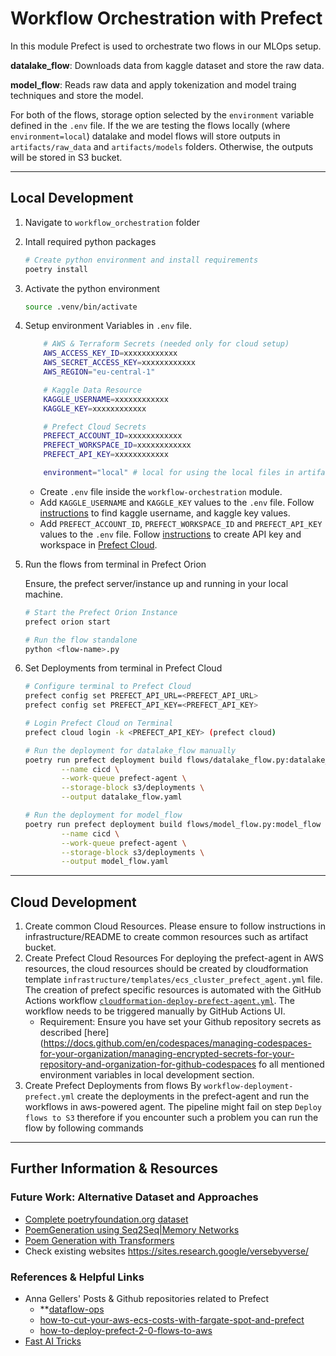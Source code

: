 # Workflow Orchestration with Prefect

In this module Prefect is used to orchestrate two flows in our MLOps setup.

**datalake_flow**:  Downloads data from kaggle dataset and store the raw data.

**model_flow**: Reads raw data and apply tokenization and model traing techniques and store the model.

For both of the flows, storage option selected by the `environment` variable defined in the `.env` file. If the we are testing the flows locally (where `environment=local`) datalake and model flows will store outputs in `artifacts/raw_data` and `artifacts/models` folders. Otherwise, the outputs will be stored in S3 bucket.

----

##  Local Development

1. Navigate to `workflow_orchestration` folder

2. Intall required python packages
    ```bash
    # Create python environment and install requirements
    poetry install
    ```
3. Activate the python environment
    ```bash
    source .venv/bin/activate
    ```
4. Setup environment Variables in  `.env` file.
    ```bash
        # AWS & Terraform Secrets (needed only for cloud setup)
        AWS_ACCESS_KEY_ID=xxxxxxxxxxxx
        AWS_SECRET_ACCESS_KEY=xxxxxxxxxxxx
        AWS_REGION="eu-central-1"

        # Kaggle Data Resource
        KAGGLE_USERNAME=xxxxxxxxxxxx
        KAGGLE_KEY=xxxxxxxxxxxx

        # Prefect Cloud Secrets
        PREFECT_ACCOUNT_ID=xxxxxxxxxxxx
        PREFECT_WORKSPACE_ID=xxxxxxxxxxxx
        PREFECT_API_KEY=xxxxxxxxxxxx

        environment="local" # local for using the local files in artifacts folder
    ```
    - Create `.env` file inside the `workflow-orchestration` module.
    - Add `KAGGLE_USERNAME` and `KAGGLE_KEY` values to the `.env` file. Follow [instructions](https://www.kaggle.com/general/51898) to find kaggle username, and kaggle key values.
    - Add `PREFECT_ACCOUNT_ID`, `PREFECT_WORKSPACE_ID` and `PREFECT_API_KEY` values to the `.env` file. Follow [instructions](https://docs.prefect.io/ui/cloud-getting-started/) to create API key and workspace in [Prefect Cloud](https://app.prefect.cloud/).


5. Run the flows from terminal in Prefect Orion

    Ensure, the prefect server/instance up and running in your local machine.

    ```bash
    # Start the Prefect Orion Instance
    prefect orion start

    # Run the flow standalone
    python <flow-name>.py
    ```

6. Set Deployments from terminal in Prefect Cloud
   
    ```bash
    # Configure terminal to Prefect Cloud
    prefect config set PREFECT_API_URL=<PREFECT_API_URL>
    prefect config set PREFECT_API_KEY=<PREFECT_API_KEY>

    # Login Prefect Cloud on Terminal
    prefect cloud login -k <PREFECT_API_KEY> (prefect cloud)
    ```

    ```bash
    # Run the deployment for datalake_flow manually
    poetry run prefect deployment build flows/datalake_flow.py:datalake_flow \
            --name cicd \
            --work-queue prefect-agent \
            --storage-block s3/deployments \
            --output datalake_flow.yaml

    # Run the deployment for model_flow
    poetry run prefect deployment build flows/model_flow.py:model_flow \
            --name cicd \
            --work-queue prefect-agent \
            --storage-block s3/deployments \
            --output model_flow.yaml
    ```
---
## Cloud Development

1. Create common Cloud Resources.
    Please ensure to follow instructions in infrastructure/README to create common resources such as artifact bucket.
2. Create Prefect Cloud Resources
    For deploying the prefect-agent in AWS resources, the cloud resources should be created by cloudformation template `infrastructure/templates/ecs_cluster_prefect_agent.yml` file. The creation of prefect specific resources is automated with the GitHub Actions workflow [`cloudformation-deploy-prefect-agent.yml`](../.github/workflows/loudformation-deploy-prefect-agent.yml). The workflow needs to be triggered manually by GitHub Actions UI.
    - Requirement: Ensure you have set your Github repository secrets as described [here](https://docs.github.com/en/codespaces/managing-codespaces-for-your-organization/managing-encrypted-secrets-for-your-repository-and-organization-for-github-codespaces fo all mentioned environment variables in local development section.
3. Create Prefect Deployments from flows
    By `workflow-deployment-prefect.yml` create the deployments in the prefect-agent and run the workflows in aws-powered agent. The pipeline might fail on step `Deploy flows to S3` therefore if you encounter such a problem you can run the flow by following commands


---
## Further Information & Resources

### Future Work: Alternative Dataset and Approaches
- [Complete poetryfoundation.org dataset](https://www.kaggle.com/datasets/johnhallman/complete-poetryfoundationorg-dataset/code)
- [PoemGeneration using Seq2Seq|Memory Networks](https://www.kaggle.com/code/pikkupr/poemgeneration-using-seq2seq-memory-networks)
- [Poem Generation with Transformers](https://www.kaggle.com/code/michaelarman/poem-generation-with-transformers/notebook)
- Check existing websites https://sites.research.google/versebyverse/

### References & Helpful Links
- Anna Gellers' Posts & Github repositories related to Prefect
  - **[dataflow-ops](https://github.com/anna-geller/dataflow-ops)
  - [how-to-cut-your-aws-ecs-costs-with-fargate-spot-and-prefect](https://towardsdatascience.com/how-to-cut-your-aws-ecs-costs-with-fargate-spot-and-prefect-1a1ba5d2e2df)
  - [how-to-deploy-prefect-2-0-flows-to-aws](https://discourse.prefect.io/t/how-to-deploy-prefect-2-0-flows-to-aws/1252)
- [Fast AI Tricks](https://benjaminwarner.dev/2021/10/01/inference-with-fastai)